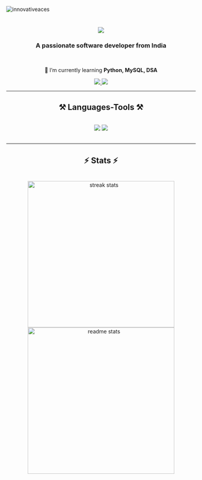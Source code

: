 <p align="left"> <img src="https://komarev.com/ghpvc/?username=innovativeaces&label=Profile%20views&color=0e75b6&style=flat" alt="innovativeaces" /> </p>

<h1 align="center">
    <img src="https://readme-typing-svg.herokuapp.com/?font=Righteous&size=35&center=true&vCenter=true&width=500&height=70&duration=4000&lines=Hi+There!+👋;+I'm+Dhruv+Patel!;" />
</h1>

<h3 align="center">A passionate software developer from India</h3>

<br/>

<div align="center">
 

 
 🌱 I’m currently learning **Python, MySQL, DSA**

 </div>
 
<div align="center"> 
  <a href="neelpatel6145@gmail.com">
    <img src="https://img.shields.io/badge/Gmail-333333?style=for-the-badge&logo=gmail&logoColor=red" />
  </a>
  <a href="https://www.linkedin.com/in/neel-patel-4b4b30264" target="_blank">
    <img src="https://img.shields.io/badge/LinkedIn-0077B5?style=for-the-badge&logo=linkedin&logoColor=white" target="_blank" />
  </a>
</div>

 <hr/>
 
<h2 align="center">⚒️ Languages-Tools ⚒️</h2>
<br/>
<div align="center">
    <img src="https://skillicons.dev/icons?i=html,css,vscode,github,figma" />
    <img src="https://skillicons.dev/icons?i=python,c,mysql,cpp,PHP" /><br>
</div>

<br/>


<hr/>

<h2 align="center">⚡ Stats ⚡</h2>
<br>
<div align=center>
  <img width=390  src="https://github-readme-streak-stats.herokuapp.com/?user=neelpatel1224&count_private=true&theme=react&border_radius=10" alt="streak stats"/>
  <img width=390  src="https://github-readme-stats.vercel.app/api?username=neelpatel1224&show_icons=true&locale=en&count_private=true&theme=react&border_radius=10" alt="readme stats" />
  <br/>
 <!-- <img width=325 align="center" src="https://github-readme-stats-salesp07.vercel.app/api/top-langs/?username=salesp07&hide=HTML&langs_count=8&layout=compact&theme=react&border_radius=10&size_weight=0.5&count_weight=0.5&exclude_repo=github-readme-stats" alt="top langs" /> -->
</div>

